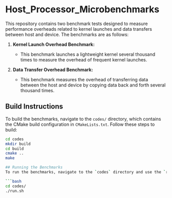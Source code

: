# Host_Processor_Microbenchmarks
This repository contains two benchmark tests designed to measure performance overheads related to kernel launches and data transfers between host and device. The benchmarks are as follows:

1. **Kernel Launch Overhead Benchmark:**
   - This benchmark launches a lightweight kernel several thousand times to measure the overhead of frequent kernel launches.

2. **Data Transfer Overhead Benchmark:**
   - This benchmark measures the overhead of transferring data between the host and device by copying data back and forth several thousand times.

## Build Instructions

To build the benchmarks, navigate to the `codes/` directory, which contains the CMake build configuration in `CMakeLists.txt`. Follow these steps to build:

```bash
cd codes
mkdir build
cd build
cmake ..
make

## Running the Benchmarks
To run the benchmarks, navigate to the `codes` directory and use the `run.sh` script provided.

```bash
cd codes/
./run.sh